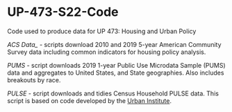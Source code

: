 # UP-473-S22-Code

Code used to produce data for UP 473: Housing and Urban Policy

*ACS Data_* - scripts download 2010 and 2019 5-year American Community Survey data including common indicators for housing policy analysis.

*PUMS* - script downloads 2019 1-year Public Use Microdata Sample (PUMS) data and aggregates to United States, and State geographies. Also includes breakouts by race.

*PULSE* - script downloads and tidies Census Household PULSE data. This script is based on code developed by the [Urban Institute](https://github.com/UrbanInstitute/pulse_covid_feature_phase2).